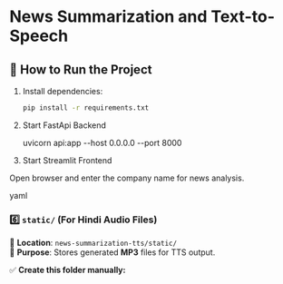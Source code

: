 # News Summarization and Text-to-Speech

## 🚀 How to Run the Project

1. Install dependencies:
   ```bash
   pip install -r requirements.txt

2. Start FastApi Backend

    uvicorn api:app --host 0.0.0.0 --port 8000

3. Start Streamlit Frontend

Open browser and enter the company name for news analysis.

yaml

### **6️⃣ `static/` (For Hindi Audio Files)**
📍 **Location**: `news-summarization-tts/static/`  
🔹 **Purpose**: Stores generated **MP3** files for TTS output.

✅ **Create this folder manually:**

